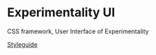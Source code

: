 # Experimentality UI

CSS framework, User Interface of Experimentality

[Styleguide](https://experimentality.github.io/exp-ui/styleguide/)
